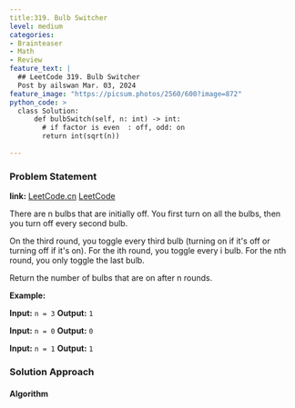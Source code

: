 ```yaml
---
title:319. Bulb Switcher
level: medium
categories:
- Brainteaser
- Math
- Review
feature_text: |
  ## LeetCode 319. Bulb Switcher
  Post by ailswan Mar. 03, 2024
feature_image: "https://picsum.photos/2560/600?image=872"
python_code: >
  class Solution:
      def bulbSwitch(self, n: int) -> int:
        # if factor is even  : off, odd: on
        return int(sqrt(n))
         
---
```


### Problem Statement
**link:**
[LeetCode.cn](https://leetcode.cn/problems/closest-binary-search-tree-value/)
[LeetCode](https://leetcode.com/problems/closest-binary-search-tree-value/)

There are n bulbs that are initially off. You first turn on all the bulbs, then you turn off every second bulb.

On the third round, you toggle every third bulb (turning on if it's off or turning off if it's on). For the ith round, you toggle every i bulb. For the nth round, you only toggle the last bulb.

Return the number of bulbs that are on after n rounds.

**Example:**

**Input:** `n = 3`
**Output:** `1`

**Input:** `n = 0`
**Output:** `0`

**Input:** `n = 1`
**Output:** `1`

### Solution Approach
 

#### Algorithm
 